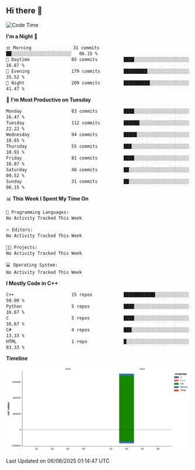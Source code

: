 ## Hi there 👋

<!--
**wxrstvrsn/wxrstvrsn** is a ✨ _special_ ✨ repository because its `README.md` (this file) appears on your GitHub profile.

Here are some ideas to get you started:

- 🔭 I’m currently working on ...
- 🌱 I’m currently learning ...
- 👯 I’m looking to collaborate on ...
- 🤔 I’m looking for help with ...
- 💬 Ask me about ...
- 📫 How to reach me: ...
- 😄 Pronouns: ...
- ⚡ Fun fact: ...
-->
<!--START_SECTION:waka-->
![Code Time](http://img.shields.io/badge/Code%20Time-103%20hrs%2057%20mins-blue)

**I'm a Night 🦉** 

```text
🌞 Morning                31 commits          ██░░░░░░░░░░░░░░░░░░░░░░░   06.15 % 
🌆 Daytime                85 commits          ████░░░░░░░░░░░░░░░░░░░░░   16.87 % 
🌃 Evening                179 commits         █████████░░░░░░░░░░░░░░░░   35.52 % 
🌙 Night                  209 commits         ██████████░░░░░░░░░░░░░░░   41.47 % 
```
📅 **I'm Most Productive on Tuesday** 

```text
Monday                   83 commits          ████░░░░░░░░░░░░░░░░░░░░░   16.47 % 
Tuesday                  112 commits         ██████░░░░░░░░░░░░░░░░░░░   22.22 % 
Wednesday                94 commits          █████░░░░░░░░░░░░░░░░░░░░   18.65 % 
Thursday                 55 commits          ███░░░░░░░░░░░░░░░░░░░░░░   10.91 % 
Friday                   81 commits          ████░░░░░░░░░░░░░░░░░░░░░   16.07 % 
Saturday                 48 commits          ██░░░░░░░░░░░░░░░░░░░░░░░   09.52 % 
Sunday                   31 commits          ██░░░░░░░░░░░░░░░░░░░░░░░   06.15 % 
```


📊 **This Week I Spent My Time On** 

```text
💬 Programming Languages: 
No Activity Tracked This Week

🔥 Editors: 
No Activity Tracked This Week

🐱‍💻 Projects: 
No Activity Tracked This Week

💻 Operating System: 
No Activity Tracked This Week
```

**I Mostly Code in C++** 

```text
C++                      15 repos            ████████████░░░░░░░░░░░░░   50.00 % 
Python                   5 repos             ████░░░░░░░░░░░░░░░░░░░░░   16.67 % 
C                        5 repos             ████░░░░░░░░░░░░░░░░░░░░░   16.67 % 
C#                       4 repos             ███░░░░░░░░░░░░░░░░░░░░░░   13.33 % 
HTML                     1 repo              █░░░░░░░░░░░░░░░░░░░░░░░░   03.33 % 
```



**Timeline**

![Lines of Code chart](https://raw.githubusercontent.com/wxrstvrsn/wxrstvrsn/main/assets/bar_graph.png)


 Last Updated on 06/06/2025 01:14:47 UTC
<!--END_SECTION:waka-->
